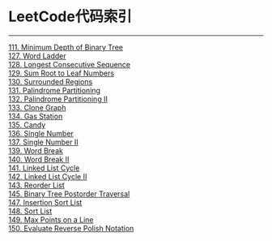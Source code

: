 # LeetCode代码索引

------
[111. Minimum Depth of Binary Tree](https://github.com/wuleibupt/Algorithm/blob/master/leetcode/minDepth.cpp)<br>
[127. Word Ladder](https://github.com/wuleibupt/Algorithm/blob/master/leetcode/ladderLength.cpp)<br>
[128. Longest Consecutive Sequence](https://github.com/wuleibupt/Algorithm/blob/master/leetcode/longestConsecutive.cpp)<br>
[129. Sum Root to Leaf Numbers](https://github.com/wuleibupt/Algorithm/blob/master/leetcode/sumNumbers.cpp)<br>
[130. Surrounded Regions](https://github.com/wuleibupt/Algorithm/blob/master/leetcode/solve.cpp)<br>
[131. Palindrome Partitioning](https://github.com/wuleibupt/Algorithm/blob/master/leetcode/partition.cpp)<br>
[132. Palindrome Partitioning II](https://github.com/wuleibupt/Algorithm/blob/master/leetcode/minCut.cpp)<br>
[133. Clone Graph](https://github.com/wuleibupt/Algorithm/blob/master/leetcode/cloneGraph.cpp)<br>
[134. Gas Station](https://github.com/wuleibupt/Algorithm/blob/master/leetcode/gas-station.cpp)<br>
[135. Candy](https://github.com/wuleibupt/Algorithm/blob/master/leetcode/candy.cpp)<br>
[136. Single Number](https://github.com/wuleibupt/Algorithm/blob/master/leetcode/singleNumber1.cpp)<br>
[137. Single Number II](https://github.com/wuleibupt/Algorithm/blob/master/leetcode/singleNumber2.cpp)<br>
[139. Word Break](https://github.com/wuleibupt/Algorithm/blob/master/leetcode/wordBreak1.cpp)<br>
[140. Word Break II](https://github.com/wuleibupt/Algorithm/blob/master/leetcode/wordBreak2.cpp)<br>
[141. Linked List Cycle](https://github.com/wuleibupt/Algorithm/blob/master/leetcode/hasCycle.cpp)<br>
[142. Linked List Cycle II](https://github.com/wuleibupt/Algorithm/blob/master/leetcode/detectCycle.cpp)<br>
[143. Reorder List](https://github.com/wuleibupt/Algorithm/blob/master/leetcode/reorderList.cpp)<br>
[145. Binary Tree Postorder Traversal](https://github.com/wuleibupt/Algorithm/blob/master/leetcode/postorderTraversal.cpp)<br>
[147. Insertion Sort List](https://github.com/wuleibupt/Algorithm/blob/master/leetcode/insertionSortList.cpp)<br>
[148. Sort List](https://github.com/wuleibupt/Algorithm/blob/master/leetcode/sortList.cpp)<br>
[149. Max Points on a Line](https://github.com/wuleibupt/Algorithm/blob/master/leetcode/maxPoints.cpp)<br>
[150. Evaluate Reverse Polish Notation](https://github.com/wuleibupt/Algorithm/blob/master/leetcode/evalRPN.cpp)<br>
